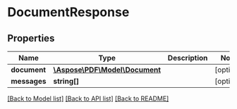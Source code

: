 # DocumentResponse

## Properties
Name | Type | Description | Notes
------------ | ------------- | ------------- | -------------
**document** | [**\Aspose\PDF\Model\Document**](Document.md) |  | [optional] 
**messages** | **string[]** |  | [optional] 

[[Back to Model list]](../README.md#documentation-for-models) [[Back to API list]](../README.md#documentation-for-api-endpoints) [[Back to README]](../README.md)


